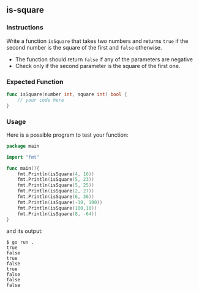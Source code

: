 ## is-square

### Instructions

Write a function `isSquare` that takes two numbers and returns `true` if the second number is the square of the first and `false` otherwise.
- The function should return `false` if any of the parameters are negative
- Check only if the second parameter is the square of the first one.

### Expected Function
```go
func isSquare(number int, square int) bool {
    // your code here
}
```

### Usage

Here is a possible program to test your function:

``` go
package main

import "fmt"

func main(){
    fmt.Println(isSquare(4, 16))
    fmt.Println(isSquare(5, 23))
    fmt.Println(isSquare(5, 25))
    fmt.Println(isSquare(2, 27))
    fmt.Println(isSquare(6, 36))
    fmt.Println(isSquare(-10, 100))
    fmt.Println(isSquare(100,10))
    fmt.Println(isSquare(8, -64))
}
```

and its output:

```console
$ go run . 
true
false
true
false
true
false
false
false
```

